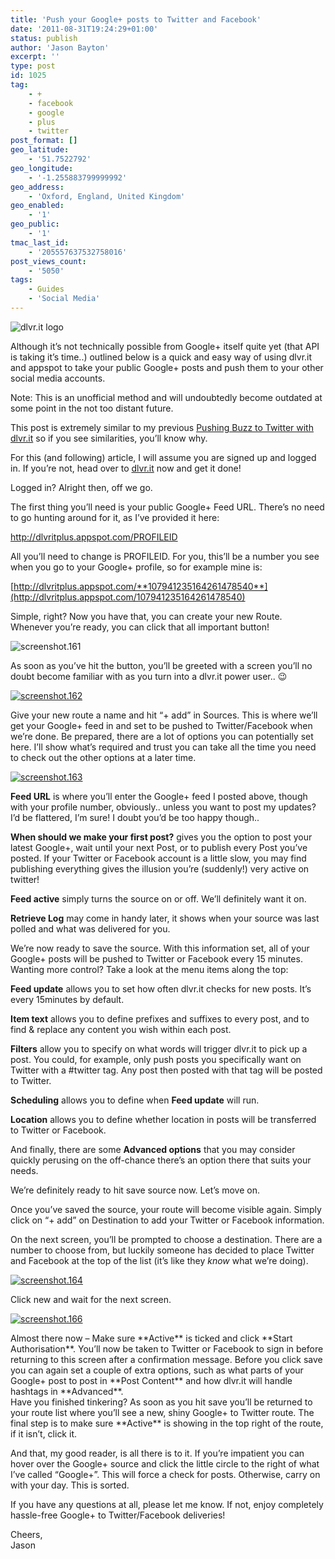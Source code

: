 ```yaml
---
title: 'Push your Google+ posts to Twitter and Facebook'
date: '2011-08-31T19:24:29+01:00'
status: publish
author: 'Jason Bayton'
excerpt: ''
type: post
id: 1025
tag:
    - +
    - facebook
    - google
    - plus
    - twitter
post_format: []
geo_latitude:
    - '51.7522792'
geo_longitude:
    - '-1.255883799999992'
geo_address:
    - 'Oxford, England, United Kingdom'
geo_enabled:
    - '1'
geo_public:
    - '1'
tmac_last_id:
    - '205557637532758016'
post_views_count:
    - '5050'
tags:
    - Guides
    - 'Social Media'
---
```

![](http://static.dlvr.it/images/dlvrit_logo.png "dlvr.it logo")

Although it’s not technically possible from Google+ itself quite yet (that API is taking it’s time..) outlined below is a quick and easy way of using dlvr.it and appspot to take your public Google+ posts and push them to your other social media accounts.

Note: This is an unofficial method and will undoubtedly become outdated at some point in the not too distant future.

This post is extremely similar to my previous [Pushing Buzz to Twitter with dlvr.it](/2011/05/pushing-buzz-to-twitter-with-dlvr-it/) so if you see similarities, you’ll know why.

For this (and following) article, I will assume you are signed up and logged in. If you’re not, head over to [dlvr.it](http://dlvr.it/) now and get it done!

Logged in? Alright then, off we go.

The first thing you’ll need is your public Google+ Feed URL. There’s no need to go hunting around for it, as I’ve provided it here:

http://dlvritplus.appspot.com/PROFILEID

All you’ll need to change is PROFILEID. For you, this’ll be a number you see when you go to your Google+ profile, so for example mine is:

[http://dlvritplus.appspot.com/**107941235164261478540**](http://dlvritplus.appspot.com/107941235164261478540)

Simple, right? Now you have that, you can create your new Route. Whenever you’re ready, you can click that all important button!

![](https://r2_worker.bayton.workers.dev/uploads/2011/05/screenshot.161.png "screenshot.161")

As soon as you’ve hit the button, you’ll be greeted with a screen you’ll no doubt become familiar with as you turn into a dlvr.it power user.. 😉

[![](https://r2_worker.bayton.workers.dev/uploads/2011/05/screenshot.162.png "screenshot.162")](https://r2_worker.bayton.workers.dev/uploads/2011/05/screenshot.162.png)

Give your new route a name and hit “+ add” in Sources. This is where we’ll get your Google+ feed in and set to be pushed to Twitter/Facebook when we’re done. Be prepared, there are a lot of options you can potentially set here. I’ll show what’s required and trust you can take all the time you need to check out the other options at a later time.

[![](https://r2_worker.bayton.workers.dev/uploads/2011/05/screenshot.163.png "screenshot.163")](https://r2_worker.bayton.workers.dev/uploads/2011/05/screenshot.163.png)

**Feed URL** is where you’ll enter the Google+ feed I posted above, though with your profile number, obviously.. unless you want to post my updates? I’d be flattered, I’m sure! I doubt you’d be too happy though..

**When should we make your first post?** gives you the option to post your latest Google+, wait until your next Post, or to publish every Post you’ve posted. If your Twitter or Facebook account is a little slow, you may find publishing everything gives the illusion you’re (suddenly!) very active on twitter!

**Feed active** simply turns the source on or off. We’ll definitely want it on.

**Retrieve Log** may come in handy later, it shows when your source was last polled and what was delivered for you.

We’re now ready to save the source. With this information set, all of your Google+ posts will be pushed to Twitter or Facebook every 15 minutes. Wanting more control? Take a look at the menu items along the top:

**Feed update** allows you to set how often dlvr.it checks for new posts. It’s every 15minutes by default.

**Item text** allows you to define prefixes and suffixes to every post, and to find &amp; replace any content you wish within each post.

**Filters** allow you to specify on what words will trigger dlvr.it to pick up a post. You could, for example, only push posts you specifically want on Twitter with a #twitter tag. Any post then posted with that tag will be posted to Twitter.

**Scheduling** allows you to define when **Feed update** will run.

**Location** allows you to define whether location in posts will be transferred to Twitter or Facebook.

And finally, there are some **Advanced options** that you may consider quickly perusing on the off-chance there’s an option there that suits your needs.

We’re definitely ready to hit save source now. Let’s move on.

Once you’ve saved the source, your route will become visible again. Simply click on “+ add” on Destination to add your Twitter or Facebook information.

On the next screen, you’ll be prompted to choose a destination. There are a number to choose from, but luckily someone has decided to place Twitter and Facebook at the top of the list (it’s like they *know* what we’re doing).

[![](https://r2_worker.bayton.workers.dev/uploads/2011/05/screenshot.164.png "screenshot.164")](https://r2_worker.bayton.workers.dev/uploads/2011/05/screenshot.164.png)

<div></div>Click new and wait for the next screen.

[![](https://r2_worker.bayton.workers.dev/uploads/2011/05/screenshot.166.png "screenshot.166")](https://r2_worker.bayton.workers.dev/uploads/2011/05/screenshot.166.png)

<div>Almost there now – Make sure **Active** is ticked and click **Start Authorisation**. You’ll now be taken to Twitter or Facebook to sign in before returning to this screen after a confirmation message. Before you click save you can again set a couple of extra options, such as what parts of your Google+ post to post in **Post Content** and how dlvr.it will handle hashtags in **Advanced**.</div>Have you finished tinkering? As soon as you hit save you’ll be returned to your route list where you’ll see a new, shiny Google+ to Twitter route. The final step is to make sure **Active** is showing in the top right of the route, if it isn’t, click it.

And that, my good reader, is all there is to it. If you’re impatient you can hover over the Google+ source and click the little circle to the right of what I’ve called “Google+”. This will force a check for posts. Otherwise, carry on with your day. This is sorted.

If you have any questions at all, please let me know. If not, enjoy completely hassle-free Google+ to Twitter/Facebook deliveries!

Cheers,  
Jason